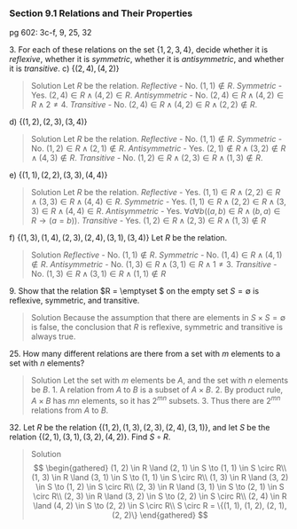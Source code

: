 ### Section 9.1 Relations and Their Properties
pg 602: 3c-f, 9, 25, 32

3\. For each of these relations on the set $\{1, 2, 3, 4\}$, decide whether it is *reflexive*, whether it is *symmetric*, whether it is *antisymmetric*, and whether it is *transitive*.
c) $\{(2, 4), (4, 2)\}$
>Solution
Let $R$ be the relation.
*Reflective* - No.  $(1, 1) \notin R$.
*Symmetric* - Yes. $(2, 4) \in R \land (4, 2) \in R$.
*Antisymmetric* - No. $(2, 4) \in R \land (4, 2) \in R \land 2\ne 4$.
*Transitive* - No. $(2, 4) \in R \land (4, 2) \in R \land (2, 2) \notin R$.

d) $\{(1, 2), (2, 3), (3, 4)\}$
>Solution
Let $R$ be the relation.
*Reflective* - No. $(1, 1) \notin R$.
*Symmetric* - No. $(1, 2) \in R \land (2, 1) \notin R$.
*Antisymmetric* - Yes. $(2, 1) \notin R \land (3, 2) \notin R \land (4, 3) \notin R$.
*Transitive* - No. $(1, 2) \in R \land (2, 3) \in R \land (1, 3) \notin R$.

e) $\{(1, 1), (2, 2), (3, 3), (4, 4)\}$
>Solution
Let $R$ be the relation.
*Reflective* - Yes. $(1, 1) \in R \land (2, 2) \in R \land (3, 3) \in R \land (4, 4) \in R$.
*Symmetric* - Yes. $(1, 1) \in R \land (2, 2) \in R \land (3, 3) \in R \land (4, 4) \in R$.
*Antisymmetric* - Yes. $\forall a \forall b((a, b) \in R \land (b, a) \in R \to (a=b))$.
*Transitive* - Yes. $(1, 2) \in R \land (2, 3) \in R \land (1, 3) \notin R$

f) $\{(1, 3), (1, 4), (2, 3), (2, 4), (3, 1), (3, 4)\}$
Let $R$ be the relation.
>Solution
*Reflective* - No. $(1, 1) \notin R$.
*Symmetric* - No. $(1, 4) \in R \land (4, 1) \notin R$.
*Antisymmetric* - No. $(1, 3) \in R \land (3,1) \in R \land 1 \ne 3$.
*Transitive* - No. $(1, 3) \in R \land (3, 1) \in R \land (1, 1) \notin R$

9\. Show that the relation $R = \emptyset $ on the empty set $S = \emptyset$ is reflexive, symmetric, and transitive.
>Solution
Because the assumption that there are elements in $S\times S = \emptyset$ is false, the conclusion that $R$ is reflexive, symmetric and transitive is always true.


25\. How many different relations are there from a set with $m$ elements to a set with $n$ elements?
>Solution
Let the set with $m$ elements be $A$, and the set with $n$ elements be $B$.
1\. A relation from $A$ to $B$ is a subset of $A \times B$.
2\. By product rule, $A\times B$ has $mn$ elements, so it has $2^{mn}$ subsets.
3\. Thus there are $2^{mn}$ relations from $A$ to $B$.

32\. Let $R$ be the relation $\{(1, 2), (1, 3), (2, 3), (2, 4), (3, 1)\}$, and let $S$ be the relation $\{(2, 1), (3, 1), (3, 2), (4, 2)\}$. Find $S \circ R$.
>Solution
$$
\begin{gathered}
(1, 2) \in R \land (2, 1) \in S \to (1, 1) \in S \circ R\\
(1, 3) \in R \land (3, 1) \in S \to (1, 1) \in S \circ R\\
(1, 3) \in R \land (3, 2) \in S \to (1, 2) \in S \circ R\\
(2, 3) \in R \land (3, 1) \in S \to (2, 1) \in S \circ R\\
(2, 3) \in R \land (3, 2) \in S \to (2, 2) \in S \circ R\\
(2, 4) \in R \land (4, 2) \in S \to (2, 2) \in S \circ R\\
S \circ R = \{(1, 1), (1, 2), (2, 1), (2, 2)\}
\end{gathered}
$$
